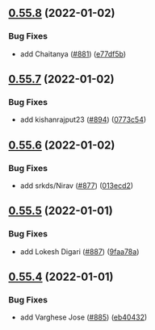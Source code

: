 ## [0.55.8](https://github.com/EddieHubCommunity/LinkFree/compare/v0.55.7...v0.55.8) (2022-01-02)


### Bug Fixes

* add Chaitanya ([#881](https://github.com/EddieHubCommunity/LinkFree/issues/881)) ([e77df5b](https://github.com/EddieHubCommunity/LinkFree/commit/e77df5b83b3222a09576eaf3d5d36e9bd79efa7d))



## [0.55.7](https://github.com/EddieHubCommunity/LinkFree/compare/v0.55.6...v0.55.7) (2022-01-02)


### Bug Fixes

* add kishanrajput23 ([#894](https://github.com/EddieHubCommunity/LinkFree/issues/894)) ([0773c54](https://github.com/EddieHubCommunity/LinkFree/commit/0773c54a90fc9a67a4568456c3f4b15cd7d96623))



## [0.55.6](https://github.com/EddieHubCommunity/LinkFree/compare/v0.55.5...v0.55.6) (2022-01-02)


### Bug Fixes

* add srkds/Nirav ([#877](https://github.com/EddieHubCommunity/LinkFree/issues/877)) ([013ecd2](https://github.com/EddieHubCommunity/LinkFree/commit/013ecd2657be48721ff40aa3c61a78165488a1c9))



## [0.55.5](https://github.com/EddieHubCommunity/LinkFree/compare/v0.55.4...v0.55.5) (2022-01-01)


### Bug Fixes

* add Lokesh Digari ([#887](https://github.com/EddieHubCommunity/LinkFree/issues/887)) ([9faa78a](https://github.com/EddieHubCommunity/LinkFree/commit/9faa78aa47fbf10bcb3dd0e19d26bee8cc0a65db))



## [0.55.4](https://github.com/EddieHubCommunity/LinkFree/compare/v0.55.3...v0.55.4) (2022-01-01)


### Bug Fixes

* add Varghese Jose ([#885](https://github.com/EddieHubCommunity/LinkFree/issues/885)) ([eb40432](https://github.com/EddieHubCommunity/LinkFree/commit/eb404328289e7a70b55348b188290a3141d3c2a9))



